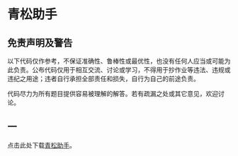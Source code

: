 <script>
    locker("Youths");
</script>

# 青松助手

## 免责声明及警告

以下代码仅作参考，不保证准确性、鲁棒性或最优性，也没有任何人应当或可能为此负责。公布代码仅用于相互交流、讨论或学习，不得用于抄作业等违法、违规或违纪之用途；违者自行承担全部责任和损失，自行为自己的前途负责。

代码尽力为所有题目提供容易被理解的解答。若有疏漏之处或其它意见，欢迎讨论。

## 一

点击此处下载[青松助手](/Automation.exe)。
